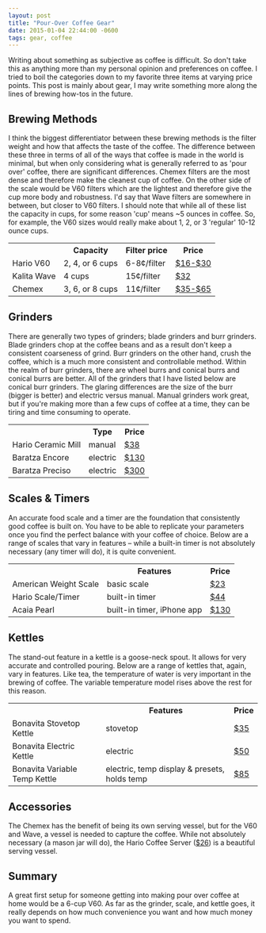 ```yaml
---
layout: post
title: "Pour-Over Coffee Gear"
date: 2015-01-04 22:44:00 -0600
tags: gear, coffee
---
```


Writing about something as subjective as coffee is difficult. So don't take this
as anything more than my personal opinion and preferences on coffee. I tried to
boil the categories down to my favorite three items at varying price points.
This post is mainly about gear, I may write something more along the lines of
brewing how-tos in the future.

## Brewing Methods

I think the biggest differentiator between these brewing methods is the filter
weight and how that affects the taste of the coffee. The difference between
these three in terms of all of the ways that coffee is made in the world is
minimal, but when only considering what is generally referred to as 'pour over'
coffee, there are significant differences. Chemex filters are the most dense and
therefore make the cleanest cup of coffee. On the other side of the scale
would be V60 filters which are the lightest and therefore give the cup more body
and robustness. I'd say that Wave filters are somewhere in between, but closer
to V60 filters. I should note that while all of these list the capacity in cups,
for some reason 'cup' means ~5 ounces in coffee. So, for example, the V60 sizes
would really make about 1, 2, or 3 'regular' 10-12 ounce cups.

<table>
  <tr>
    <th></th>
    <th>Capacity</th>
    <th>Filter price</th>
    <th>Price</th>
  </tr>
  <tr>
    <td>Hario V60</td>
    <td>2, 4, or 6 cups</td>
    <td>6-8¢/filter</td>
    <td><a href='http://amzn.com/B000P4D5HG'>$16-$30</a></td>
  </tr>
  <tr>
    <td>Kalita Wave</td>
    <td>4 cups</td>
    <td>15¢/filter</td>
    <td><a href='http://amzn.com/B000X1AM0Y'>$32</a></td>
  </tr>
  <tr>
    <td>Chemex</td>
    <td>3, 6, or 8 cups</td>
    <td>11¢/filter</td>
    <td><a href='http://amzn.com/B0036YFTO4'>$35-$65</a></td>
  </tr>
</table>

## Grinders

There are generally two types of grinders; blade grinders and burr grinders.
Blade grinders chop at the coffee beans and as a result don't keep a consistent
coarseness of grind. Burr grinders on the other hand, crush the coffee, which is
a much more consistent and controllable method. Within the realm of burr
grinders, there are wheel burrs and conical burrs and conical burrs are better.
All of the grinders that I have listed below are conical burr grinders.  The
glaring differences are the size of the burr (bigger is better) and electric
versus manual. Manual grinders work great, but if you're making more than a few
cups of coffee at a time, they can be tiring and time consuming to operate.

<table>
  <tr>
    <th></th>
    <th>Type</th>
    <th>Price</th>
  </tr>
  <tr>
    <td>Hario Ceramic Mill</td>
    <td>manual</td>
    <td><a href='http://amzn.com/B001802PIQ'>$38</a></td>
  </tr>
  <tr>
    <td>Baratza Encore</td>
    <td>electric</td>
    <td><a href='http://amzn.com/B00LW8122Y'>$130</a></td>
  </tr>
  <tr>
    <td>Baratza Preciso</td>
    <td>electric</td>
    <td><a href='http://amzn.com/B003JFCRN6'>$300</a></td>
  </tr>
</table>

## Scales & Timers

An accurate food scale and a timer are the foundation that consistently good
coffee is built on. You have to be able to replicate your parameters once you
find the perfect balance with your coffee of choice. Below are a range of scales
that vary in features – while a built-in timer is not absolutely necessary (any
timer will do), it is quite convenient.

<table>
  <tr>
    <th></th>
    <th>Features</th>
    <th>Price</th>
  </tr>
  <tr>
    <td>American Weight Scale</td>
    <td>basic scale</td>
    <td><a href='http://amzn.com/B001RF3XJ2'>$23</a></td>
  </tr>
  <tr>
    <td>Hario Scale/Timer</td>
    <td>built-in timer</td>
    <td><a href='http://amzn.com/B009GPJMOU'>$44</a></td>
  </tr>
  <tr>
    <td>Acaia Pearl</td>
    <td>built-in timer, iPhone app</td>
    <td><a href='http://acaia.co/products/acaia-pearl'>$130</a></td>
  </tr>
</table>

## Kettles

The stand-out feature in a kettle is a goose-neck spout.  It allows for very
accurate and controlled pouring. Below are a range of kettles that, again, vary
in features. Like tea, the temperature of water is very important in the brewing
of coffee. The variable temperature model rises above the rest for this reason.

<table>
  <tr>
    <th></th>
    <th>Features</th>
    <th>Price</th>
  </tr>
  <tr>
    <td>Bonavita Stovetop Kettle</td>
    <td>stovetop</td>
    <td><a href='http://amzn.com/B005YR0IBU'>$35</a></td>
  </tr>
  <tr>
    <td>Bonavita Electric Kettle</td>
    <td>electric</td>
    <td><a href='http://amzn.com/B005YR0GDA'>$50</a></td>
  </tr>
  <tr>
    <td>Bonavita Variable Temp Kettle</td>
    <td>electric, temp display & presets, holds temp</td>
    <td><a href='http://amzn.com/B005YR0F40'>$85</a></td>
  </tr>
</table>

## Accessories

The Chemex has the benefit of being its own serving vessel, but for the V60 and
Wave, a vessel is needed to capture the coffee. While not absolutely necessary
(a mason jar will do), the Hario Coffee Server
([$26](http://amzn.com/B000P4B4LU)) is a beautiful serving vessel.

## Summary

A great first setup for someone getting into making pour over coffee at home
would be a 6-cup V60. As far as the grinder, scale, and kettle goes, it really
depends on how much convenience you want and how much money you want to spend.

